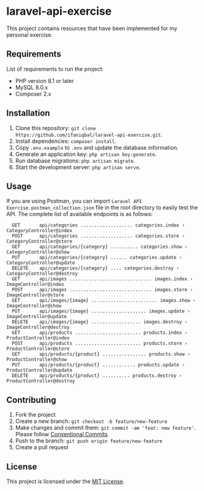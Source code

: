 # laravel-api-exercise

This project contains resources that have been implemented for my personal exercise.

## Requirements

List of requirements to run the project:

- PHP version 8.1 or later
- MySQL 8.0.x
- Composer 2.x

## Installation

1. Clone this repository: `git clone https://github.com/ifaniqbal/laravel-api-exercise.git`.
2. Install dependencies: `composer install`.
3. Copy `.env.example` to `.env` and update the database information.
4. Generate an application key: `php artisan key:generate`.
5. Run database migrations: `php artisan migrate`.
6. Start the development server: `php artisan serve`.

## Usage

If you are using Postman, you can import `Laravel API Exercise.postman_collection.json` file in the root directory
to easily test the API. The complete list of available endpoints is as follows:

```text
  GET       api/categories ................... categories.index › CategoryController@index
  POST      api/categories ................... categories.store › CategoryController@store
  GET       api/categories/{category} .......... categories.show › CategoryController@show
  PUT       api/categories/{category} ...... categories.update › CategoryController@update
  DELETE    api/categories/{category} .... categories.destroy › CategoryController@destroy
  GET       api/images .............................. images.index › ImageController@index
  POST      api/images .............................. images.store › ImageController@store
  GET       api/images/{image} ........................ images.show › ImageController@show
  PUT       api/images/{image} .................... images.update › ImageController@update
  DELETE    api/images/{image} .................. images.destroy › ImageController@destroy
  GET       api/products ........................ products.index › ProductController@index
  POST      api/products ........................ products.store › ProductController@store
  GET       api/products/{product} ................ products.show › ProductController@show
  PUT       api/products/{product} ............ products.update › ProductController@update
  DELETE    api/products/{product} .......... products.destroy › ProductController@destroy
```

## Contributing

1. Fork the project
2. Create a new branch: `git checkout -b feature/new-feature`
3. Make changes and commit them: `git commit -am 'feat: new feature'`. Please
   follow [Conventional Commits](https://www.conventionalcommits.org/en/v1.0.0/)
4. Push to the branch: `git push origin feature/new-feature`
5. Create a pull request

## License

This project is licensed under the [MIT License](https://opensource.org/licenses/MIT).
